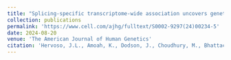 ```yaml
---
title: "Splicing-specific transcriptome-wide association uncovers genetic mechanisms for schizophrenia"
collection: publications
permalink: 'https://www.cell.com/ajhg/fulltext/S0002-9297(24)00234-5'
date: 2024-08-20
venue: 'The American Journal of Human Genetics'
citation: 'Hervoso, J.L., Amoah, K., Dodson, J., Choudhury, M., Bhattacharya, A., Quinones-Valdez, G., & Xiao, X. (2024). Splicing-specific transcriptome-wide association uncovers genetic mechanisms for schizophrenia. The American Journal of Human Genetics, 111(8), 1573-1587. https://doi.org/10.1016/j.ajhg.2024.08.012'
---
```

